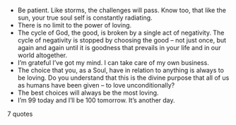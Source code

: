  - Be patient. Like storms, the challenges will pass. Know too, that like the sun, your true soul self is constantly radiating.
 - There is no limit to the power of loving.
 - The cycle of God, the good, is broken by a single act of negativity. The cycle of negativity is stopped by choosing the good – not just once, but again and again until it is goodness that prevails in your life and in our world altogether.
 - I’m grateful I’ve got my mind. I can take care of my own business.
 - The choice that you, as a Soul, have in relation to anything is always to be loving. Do you understand that this is the divine purpose that all of us as humans have been given – to love unconditionally?
 - The best choices will always be the most loving.
 - I’m 99 today and I’ll be 100 tomorrow. It’s another day.

7 quotes